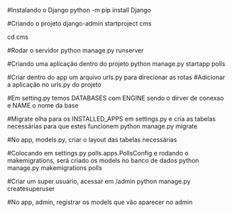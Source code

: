 #Instalando o Django
python -m pip install Django

#Criando o projeto
django-admin startproject cms 


cd cms

#Rodar o servidor
python manage.py runserver

#Criando uma aplicação dentro do projeto
python manage.py startapp polls

#Criar dentro do app um arquivo urls.py para direcionar as rotas
#Adicionar a aplicação no urls.py do projeto

#Em setting.py temos DATABASES com ENGINE sendo o dirver de conexao e NAME o nome da base

#Migrate olha para os INSTALLED_APPS em settings.py e cria as tabelas necessárias para que estes funcionem
python manage.py migrate

#No app, models.py, criar o layout das tabelas necessárias

#Colocando em settings.py polls.apps.PollsConfig e rodando o makemigrations, será criado os models no banco de dados
python manage.py makemigrations polls

#Criar um super usuário, acessar em /admin
python manage.py createsuperuser

#No app, admin, registrar os models que vão aparecer no admin